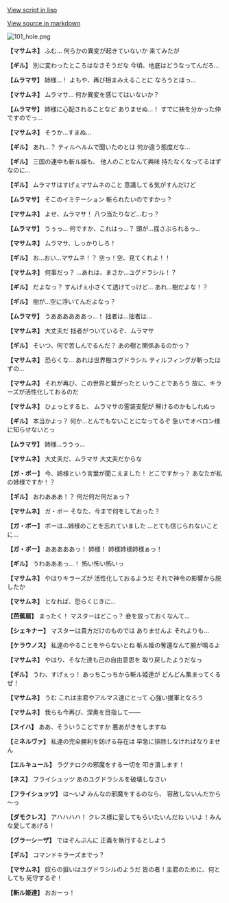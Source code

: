 [View script in lisp](../scripts/110160511.txt)

[View source in markdown](110160511.md)

![101_hole.png](../images/backgrounds/101_hole.png)

**【マサムネ】**
ふむ…
何らかの異変が起きていないか
来てみたが

**【ギル】**
別に変わったところはなさそうだな
今頃、地底はどうなってんだろ…

**【ムラマサ】**
姉様…！
よもや、再び相まみえることに
なろうとはっ…

**【マサムネ】**
ムラマサ…
何か異変を感じてはいないか？

**【ムラマサ】**
姉様に心配されることなど
ありませぬ…！
すでに袂を分かった仲ですのでっ…

**【マサムネ】**
そうか…すまぬ…

**【ギル】**
あれ…？
ティルヘルムで聞いたのとは
何か違う態度だな…

**【ギル】**
三国の連中も斬ル姫も、
他人のことなんて興味
持たなくなってるはずなのに…

**【ギル】**
ムラマサはすげぇマサムネのこと
意識してる気がすんだけど

**【ムラマサ】**
そこのイミテーション
斬られたいのですかっ？

**【マサムネ】**
よせ、ムラマサ！
八つ当たりなど…むっ？

**【ムラマサ】**
うぅっ…
何ですか、これはっ…？
頭が…揺さぶられるっ…

**【マサムネ】**
ムラマサ、しっかりしろ！

**【ギル】**
お…おい…マサムネ！？
空っ！空、見てくれよ！！

**【マサムネ】**
何事だっ？
…あれは、まさか…ユグドラシル！？

**【ギル】**
だよなっ？
すんげぇ小さくて透けてっけど…
あれ…樹だよな！？

**【ギル】**
樹が…空に浮いてんだよなっ？

**【ムラマサ】**
うああああああっ…！
拙者は…拙者は…

**【マサムネ】**
大丈夫だ
拙者がついているぞ、ムラマサ

**【ギル】**
そいつ、何で苦しんでるんだ？
あの樹と関係あるのかっ？

**【マサムネ】**
恐らくな…
あれは世界樹ユグドラシル
ティルフィングが斬ったはずの…

**【マサムネ】**
それが再び、この世界と繋がったと
いうことであろう
故に、キラーズが活性化しておるのだ

**【マサムネ】**
ひょっとすると、
ムラマサの霊装支配が
解けるのかもしれぬっ

**【ギル】**
本当かよっ？
何か…とんでもないことになってるぞ
急いでオベロン様に知らせないとっ

**【ムラマサ】**
姉様…ううっ…

**【マサムネ】**
大丈夫だ、ムラマサ
大丈夫だからな

**【ガ・ボー】**
今、姉様という言葉が聞こえました！
どこですかっ？
あなたが私の姉様ですか！？

**【ギル】**
おわあああ！？
何だ何だ何だぁっ？

**【マサムネ】**
ガ・ボー
そなた、今まで何をしておった？

**【ガ・ボー】**
ボーは…姉様のことを忘れていました
…とても信じられないことに…

**【ガ・ボー】**
あああああっ！
姉様！
姉様姉様姉様ぁっ！

**【ギル】**
うわあああっ…！
怖い怖い怖いっ

**【マサムネ】**
やはりキラーズが
活性化しておるようだ
それで神令の影響から脱したか

**【マサムネ】**
となれば、恐らくじきに…

**【芭蕉扇】**
まったく！
マスターはどこっ？
妾を放っておくなんて…

**【シェキナー】**
マスターは貴方だけのものでは
ありませんよ
それよりも…

**【ケラウノス】**
私達のやることをやらないとね
斬ル姫の奪還なんて腕が鳴るよ

**【マサムネ】**
やはり、そなた達も己の自由意思を
取り戻したようだなっ

**【ギル】**
うわ、すげぇっ！
あっちこっちから斬ル姫達が
どんどん集まってくるぜ！

**【マサムネ】**
うむ
これは主君やアルマス達にとって
心強い援軍となろう

**【マサムネ】**
我らも今再び、深奥を目指して――

**【スイハ】**
ああ、そういうことですか
悪あがきをしますね

**【ミネルヴァ】**
私達の完全勝利を妨げる存在は
早急に排除しなければなりません

**【エルキュール】**
ラグナロクの邪魔をする一切を
叩き潰します！

**【ネス】**
フライシュッツ
あのユグドラシルを破壊しなさい

**【フライシュッツ】**
は～い♪
みんなの邪魔をするのなら、
容赦しないんだから～っ

**【ダモクレス】**
アハハハハ！
クレス様に愛してもらいたいんだね
いいよ！みんな愛してあげる！

**【グラーシーザ】**
ではぞんぶんに
正義を執行するとしよう

**【ギル】**
コマンドキラーズまでっ？

**【マサムネ】**
奴らの狙いはユグドラシルのようだ
皆の者！主君のために、何としても
死守するぞ！

**【斬ル姫達】**
おおーっ！